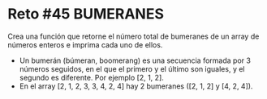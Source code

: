 <!-- trunk-ignore-all(prettier) -->
# Reto #45 BUMERANES

Crea una función que retorne el número total de bumeranes de un array de números enteros e imprima cada uno de ellos.

* Un bumerán (búmeran, boomerang) es una secuencia formada por 3 números seguidos, en el que el primero y el último son iguales, y el segundo es diferente. Por ejemplo [2, 1, 2].
* En el array [2, 1, 2, 3, 3, 4, 2, 4] hay 2 bumeranes ([2, 1, 2] y [4, 2, 4]).
